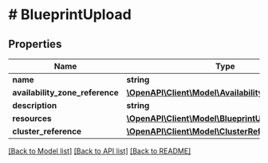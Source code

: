 # # BlueprintUpload

## Properties

Name | Type | Description | Notes
------------ | ------------- | ------------- | -------------
**name** | **string** |  |
**availability_zone_reference** | [**\OpenAPI\Client\Model\AvailabilityZoneReference**](AvailabilityZoneReference.md) |  | [optional]
**description** | **string** |  | [optional]
**resources** | [**\OpenAPI\Client\Model\BlueprintUploadResources**](BlueprintUploadResources.md) |  |
**cluster_reference** | [**\OpenAPI\Client\Model\ClusterReference**](ClusterReference.md) |  | [optional]

[[Back to Model list]](../../README.md#models) [[Back to API list]](../../README.md#endpoints) [[Back to README]](../../README.md)
